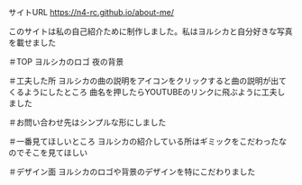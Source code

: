 サイトURL  https://n4-rc.github.io/about-me/

このサイトは私の自己紹介ために制作しました。私はヨルシカと自分好きな写真を載せました

＃TOP
ヨルシカのロゴ
夜の背景

＃工夫した所
ヨルシカの曲の説明をアイコンをクリックすると曲の説明が出てくるようにしたところ
曲名を押したらYOUTUBEのリンクに飛ぶように工夫しました

＃お問い合わせ先はシンプルな形にしました

＃一番見てほしいところ
ヨルシカの紹介している所はギミックをこだわったなのでそこを見てほしい

＃デザイン面
ヨルシカのロゴや背景のデザインを特にこだわりました



